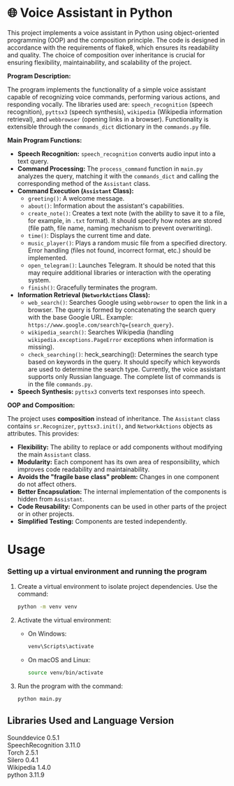 # 🌐 Voice Assistant in Python

This project implements a voice assistant in Python using object-oriented programming (OOP) and the composition principle. The code is designed in accordance with the requirements of flake8, which ensures its readability and quality. The choice of composition over inheritance is crucial for ensuring flexibility, maintainability, and scalability of the project.

**Program Description:**

The program implements the functionality of a simple voice assistant capable of recognizing voice commands, performing various actions, and responding vocally.  The libraries used are: `speech_recognition` (speech recognition), `pyttsx3` (speech synthesis), `wikipedia` (Wikipedia information retrieval), and `webbrowser` (opening links in a browser).  Functionality is extensible through the `commands_dict` dictionary in the `commands.py` file.

**Main Program Functions:**

* **Speech Recognition:** `speech_recognition` converts audio input into a text query.
* **Command Processing:** The `process_command` function in `main.py` analyzes the query, matching it with the `commands_dict` and calling the corresponding method of the `Assistant` class.
* **Command Execution (`Assistant` Class):**
    * `greeting()`: A welcome message.
    * `about()`: Information about the assistant's capabilities.
    * `create_note()`: Creates a text note (with the ability to save it to a file, for example, in `.txt` format).  It should specify how notes are stored (file path, file name, naming mechanism to prevent overwriting).
    * `time()`: Displays the current time and date.
    * `music_player()`: Plays a random music file from a specified directory.  Error handling (files not found, incorrect format, etc.) should be implemented.
    * `open_telegram()`: Launches Telegram.  It should be noted that this may require additional libraries or interaction with the operating system.
    * `finish()`: Gracefully terminates the program.
* **Information Retrieval (`NetworkActions` Class):**
    * `web_search()`: Searches Google using `webbrowser` to open the link in a browser. The query is formed by concatenating the search query with the base Google URL. Example: `https://www.google.com/search?q={search_query}`.
    * `wikipedia_search()`: Searches Wikipedia (handling `wikipedia.exceptions.PageError` exceptions when information is missing).
    * `check_searching()`: heck_searching(): Determines the search type based on keywords in the query. It should specify which keywords are used to determine the search type. Currently, the voice assistant supports only Russian language.  The complete list of commands is in the file `commands.py`.
* **Speech Synthesis:** `pyttsx3` converts text responses into speech.


**OOP and Composition:**

The project uses **composition** instead of inheritance. The `Assistant` class contains `sr.Recognizer`, `pyttsx3.init()`, and `NetworkActions` objects as attributes. This provides:

* **Flexibility:** The ability to replace or add components without modifying the main `Assistant` class.
* **Modularity:** Each component has its own area of responsibility, which improves code readability and maintainability.
* **Avoids the "fragile base class" problem:** Changes in one component do not affect others.
* **Better Encapsulation:** The internal implementation of the components is hidden from `Assistant`.
* **Code Reusability:** Components can be used in other parts of the project or in other projects.
* **Simplified Testing:** Components are tested independently.

# Usage
### Setting up a virtual environment and running the program

1. Create a virtual environment to isolate project dependencies.
   Use the command:
   ```bash
   python -m venv venv
   ```

2. Activate the virtual environment:
   - On Windows:
     ```bash
     venv\Scripts\activate
     ```
   - On macOS and Linux:
     ```bash
     source venv/bin/activate
     ```

3. Run the program with the command:
   ```bash
   python main.py
   ```

## Libraries Used and Language Version
Sounddevice          0.5.1<br />
SpeechRecognition 3.11.0  <br />
Torch 2.5.1 <br />
Silero 0.4.1 <br />
Wikipedia 1.4.0  <br />
python 3.11.9  <br />
